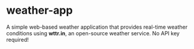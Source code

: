 # weather-app
A simple web-based weather application that provides real-time weather conditions using **wttr.in**, an open-source weather service. No API key required!
